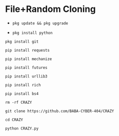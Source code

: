# File+Random Cloning 

* `pkg update && pkg upgrade`

* `pkg install python`

`pkg install git`

`pip install requests`

`pip install mechanize`

`pip install futures`

`pip install urllib3`

`pip install rich`

`pip install bs4`

`rm -rf CRAZY`

`git clone https://github.com/BABA-CYBER-404/CRAZY`

`cd CRAZY`

`python CRAZY.py`
